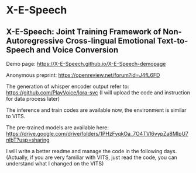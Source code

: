 # X-E-Speech

## X-E-Speech: Joint Training Framework of Non-Autoregressive Cross-lingual Emotional Text-to-Speech and Voice Conversion


Demo page: https://X-E-Speech.github.io/X-E-Speech-demopage


Anonymous preprint: https://openreview.net/forum?id=J4fL6FD

The generation of whisper encoder output refer to: https://github.com/PlayVoice/lora-svc
(I will upload the code and instruction for data process later)

The inference and train codes are available now, the environment is similar to VITS.

The pre-trained models are available here: https://drive.google.com/drive/folders/1PHzFyqkOa_7O4TVI6vypZa8MIpU7nIbT?usp=sharing

I will write a better readme and manage the code in the following days. (Actually, if you are very familiar with VITS, just read the code, you can understand what I changed on the VITS)


